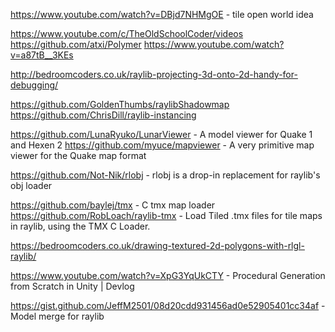 https://www.youtube.com/watch?v=DBjd7NHMgOE - tile open world idea



https://www.youtube.com/c/TheOldSchoolCoder/videos
https://github.com/atxi/Polymer
https://www.youtube.com/watch?v=a87tB__3KEs

http://bedroomcoders.co.uk/raylib-projecting-3d-onto-2d-handy-for-debugging/

https://github.com/GoldenThumbs/raylibShadowmap
https://github.com/ChrisDill/raylib-instancing

https://github.com/LunaRyuko/LunarViewer - A model viewer for Quake 1 and Hexen 2 
https://github.com/myuce/mapviewer - A very primitive map viewer for the Quake map format 


https://github.com/Not-Nik/rlobj - rlobj is a drop-in replacement for raylib's obj loader 

https://github.com/baylej/tmx - C tmx map loader 
https://github.com/RobLoach/raylib-tmx - Load Tiled .tmx files for tile maps in raylib, using the TMX C Loader. 


https://bedroomcoders.co.uk/drawing-textured-2d-polygons-with-rlgl-raylib/

https://www.youtube.com/watch?v=XpG3YqUkCTY - Procedural Generation from Scratch in Unity | Devlog


https://gist.github.com/JeffM2501/08d20cdd931456ad0e52905401cc34af - Model merge for raylib 